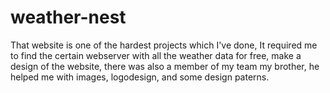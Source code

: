 # weather-nest

That website is one of the hardest projects which I've done,
It required me to find the certain webserver with all the weather data for free, 
make a design of the website, there was also a member of my team my brother, he helped me with images, 
logodesign, and some design paterns.

